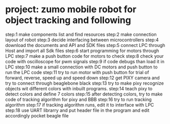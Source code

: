 # project: zumo mobile robot for object tracking and following
step:1 make components list and find resources
step:2 make connection layout of robot
step:3 decide interfacing between microcontrollers
step:4 download the documents and API and SDK files
step:5 connect LPC through Host and import all Sdk files
step:6 start programming for motors through LPC
step:7 make a push button code for motors to check
step:8 check your code with oscilloscope for pwm signals
step:9 if code debugs than load it in LPC
step:10 make a small connection with DC motors and push button to run the LPC code
step:11 try to run motor with push button for trial of forward, reverse, speed up and speed down
step:12 get PIXY camera and try to connect through beaglebone black 
step:13 try to make pixy recognize objects wit different colors with inbuilt programs.
step:14 teach pixy to detect colors and define 7 colors
step:15 after detecting colors, try to make code of tracking algorithm for pixy and BBB
step:16 try to run tracking algorithm
step:17 if tracking algorithm runs, edit it to interface with LPC
step:18 use UART librarry and put header file in the program and edit accordingly
pocket beagle file
